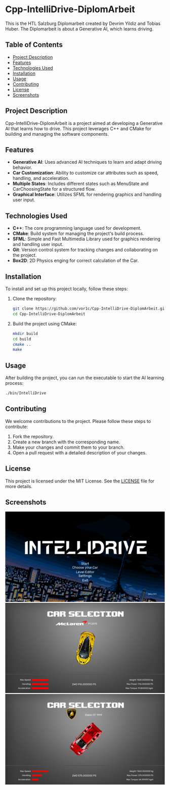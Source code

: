 # Cpp-IntelliDrive-DiplomArbeit

This is the HTL Salzburg Diplomarbeit created by Devrim Yildiz and Tobias Huber. The Diplomarbeit is about a Generative AI, which learns driving.

## Table of Contents
- [Project Description](#project-description)
- [Features](#features)
- [Technologies Used](#technologies-used)
- [Installation](#installation)
- [Usage](#usage)
- [Contributing](#contributing)
- [License](#license)
- [Screenshots](#screenshots)

## Project Description
Cpp-IntelliDrive-DiplomArbeit is a project aimed at developing a Generative AI that learns how to drive. This project leverages C++ and CMake for building and managing the software components.

## Features
- **Generative AI**: Uses advanced AI techniques to learn and adapt driving behavior.
- **Car Customization**: Ability to customize car attributes such as speed, handling, and acceleration.
- **Multiple States**: Includes different states such as MenuState and CarChoosingState for a structured flow.
- **Graphical Interface**: Utilizes SFML for rendering graphics and handling user input.

## Technologies Used
- **C++**: The core programming language used for development.
- **CMake**: Build system for managing the project's build process.
- **SFML**: Simple and Fast Multimedia Library used for graphics rendering and handling user input.
- **Git**: Version control system for tracking changes and collaborating on the project.
- **Box2D**: 2D Physics enging for correct calculation of the Car.

## Installation
To install and set up this project locally, follow these steps:

1. Clone the repository:
    ```bash
    git clone https://github.com/vor1c/Cpp-IntelliDrive-DiplomArbeit.git
    cd Cpp-IntelliDrive-DiplomArbeit
    ```

2. Build the project using CMake:
    ```bash
    mkdir build
    cd build
    cmake ..
    make
    ```

## Usage
After building the project, you can run the executable to start the AI learning process:

```bash
./bin/IntelliDrive
```

## Contributing
We welcome contributions to the project. Please follow these steps to contribute:

1. Fork the repository.
2. Create a new branch with the corresponding name.
4. Make your changes and commit them to your branch.
5. Open a pull request with a detailed description of your changes.

## License
This project is licensed under the MIT License. See the [LICENSE](https://github.com/vor1c/Cpp-IntelliDrive-DiplomArbeit/blob/main/LICENSE) file for more details.

## Screenshots
![Main Menu](/resources/Screenshots/Screen1.png)
![Car Select 1](/resources/Screenshots/Screen2.png)
![Car Select 2](/resources/Screenshots/Screen3.png)
